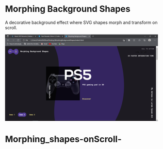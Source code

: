# Morphing Background Shapes

A decorative background effect where SVG shapes morph and transform on scroll.

![Morphing Background Shapes](img/Screenshot.png)



# Morphing_shapes-onScroll-

